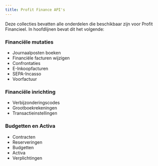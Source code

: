```yaml
---
title: Profit Finance API's
---
```


Deze collecties bevatten alle onderdelen die beschikbaar zijn voor Profit Financieel. In hoofdlijnen bevat dit het volgende:

### Financiële mutaties

- Journaalposten boeken
- Financiële facturen wijzigen
- Confrontaties
- E-Inkoopfacturen
- SEPA-Incasso
- Voorfactuur

### Financiële inrichting

- Verbijzonderingscodes
- Grootboekrekeningen
- Transactieinstellingen

### Budgetten en Activa

- Contracten
- Reserveringen
- Budgetten
- Activa
- Verplichtingen
